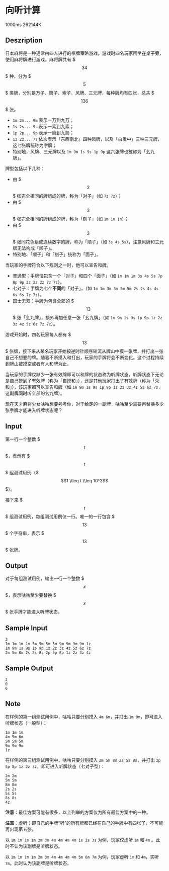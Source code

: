 # 向听计算

1000ms  262144K

## Deszription

日本麻将是一种通常由四人进行的棋牌策略游戏。游戏时四名玩家围坐在桌子旁，使用麻将牌进行游戏。麻将牌共有 $$$34$$$ 种，分为 $$$5$$$ 类牌，分别是万子、筒子、索子、风牌、三元牌，每种牌均有四张，总共 $$$136$$$ 张。

- `1m 2m... 9m` 表示一万到九万；
- `1s 2s... 9s` 表示一索到九索；
- `1p 2p... 9p` 表示一筒到九筒；
- `1z 2z... 7z` 依次表示「东西南北」四种风牌，以及「白发中」三种三元牌，这七张牌统称为字牌；
- 特别地，风牌、三元牌以及 `1m 9m 1s 9s 1p 9p` 这六张牌也被称为「幺九牌」。

牌型包括以下几种：

- 由 $$$2$$$ 张完全相同的牌组成的牌，称为「对子」（如 `7z 7z`）；
- 由 $$$3$$$ 张完全相同的牌组成的牌，称为「刻子」（如 `1m 1m 1m`）；
- 由 $$$3$$$ 张同花色组成连续数字的牌，称为「顺子」（如 `3s 4s 5s`），注意风牌和三元牌无法构成「顺子」。
- 特别地、「顺子」和「刻子」统称为「面子」。

当玩家的手牌符合以下规则之一时，他可以宣告和牌。

- 普通型：手牌恰包含一个「对子」和四个「面子」（如 `1m 1m 1m 3s 4s 5s 7p 8p 9p 2z 2z 2z 7z 7z`）。
- 七对子：手牌为七个**不同**的「对子」，（如 `1m 1m 3m 3m 5m 5m 2s 2s 4s 4s 6s 6s 7z 7z`）。
- 国士无双：手牌为包含全部的 $$$13$$$ 张「幺九牌」，额外再加任意一张「幺九牌」（如 `1m 9m 1s 9s 1p 9p 1z 2z 3z 4z 5z 6z 7z 7z`）。

游戏开始时，四名玩家每人都有 $$$13$$$ 张牌，接下来从某名玩家开始按逆时针顺序轮流从牌山中摸一张牌，并打出一张自己不想要的牌。随着不断摸入和打出，玩家的手牌将会不断变化。这个过程持续到牌山被摸空或者有人和牌为止。

当玩家的手牌仅缺少一张有效牌即可以和牌的状态称为听牌状态，听牌状态下无论是自己摸到了有效牌（称为「自摸和」），还是其他玩家打出了有效牌（称为「荣和」），该玩家都可以宣告和牌（如 `1m 9m 1s 9s 1p 9p 1z 2z 3z 4z 5z 6z 7z`，这副牌同时听全部的幺九牌）。

现在天才麻将少女咕咕想要考考你，对于给定的一副牌，咕咕至少需要再替换多少张手牌才能进入听牌状态呢？

## Input

第一行一个整数 $$$t$$$，表示有 $$$t$$$ 组测试用例（$$$1 \\leq t \\leq 10^2$$$）。

接下来 $$$t$$$ 组测试用例，每组测试用例仅一行。唯一的一行包含 $$$13$$$ 个字符串，表示 $$$13$$$ 张牌。

## Output

对于每组测试用例，输出一行一个整数 $$$x$$$，表示咕咕至少要替换 $$$x$$$ 张手牌才能进入听牌状态。

## Sample Input

```
3
1m 1m 1m 1m 5m 5m 5m 5m 9m 9m 9m 9m 1z
1m 9m 1s 9s 1p 9p 1z 2z 3z 4z 5z 6z 7z
2m 5m 8m 2s 5s 8s 2p 5p 8p 1z 2z 3z 4z
```

## Sample Output

```
2
0
6
```

## Note

在样例的第一组测试用例中，咕咕只要分别摸入 `4m 6m`，并打出 `1m 9m`，即可进入听牌状态（一般型）：

```
1m 1m 1m
4m 5m 6m
5m 5m 5m
9m 9m 9m
1z
```

在样例的第三组测试用例中，咕咕只要分别摸入 `2m 5m 8m 2s 5s 8s`，并打出 `2p 5p 8p 1z 2z 3z`，即可进入听牌状态（七对子型）：

```
2m 2m
5m 5m
8m 8m
2s 2s
5s 5s
8s 8s
4z
```

**注意**：最佳方案可能有很多，以上列举的方案仅为所有最佳方案中的一种。

**注意**：虚听：即自己的手牌“听”的所有牌都已经在自己的手牌中有四张了，不可能再出现第五张。

以 `1m 1m 1m 1m 2m 3m 4m 4m 4m 4m 1s 2s 3s` 为例，玩家仅虚听 `1m` 和 `4m` 。此时不认为该副牌是听牌状态。

以 `1m 1m 1m 1m 2m 3m 4m 4m 4m 4m 5m 6m 7m` 为例，玩家虚听 `1m` 和 `4m`，实听 `7m`。此时认为该副牌是听牌状态。
